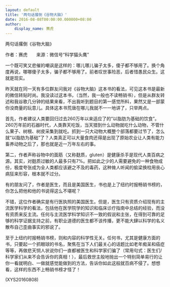 ```yaml
---
layout: default
title: '两句话撂倒《谷物大脑》'
date: 2016-08-08T00:00:00.000000+08:00
author:
    display_name: 赛虎
---
```


两句话撂倒《谷物大脑》

作者：赛虎　　来源：微信号“科学猫头鹰”

一个既可笑又悲催的嘲讽是这样的：哪儿哪儿骗子太多，傻子都不够用了。换个角度再说，哪哪傻子太多，骗子都不够用了。前者叹世事险恶，后者惜愚民众生。这就是现实。

昨天就在同一天有多位群友问我对《谷物大脑》这本书的看法，可见这本书是最新的微信转贴时尚。我没读过这本书，（当然，我一般也不读畅销书），但是从群友转述和我谷歌几分钟的结果来看，不出我听到题目的第一感觉所料，果然又是一部蒙你没商量的玩意儿。具体这本书荒唐在哪儿我就不一一地讲了，只举两点。

首先，作者建议人类要回归过去260万年以来适应了的“以脂肪为基础的饮食”。260万年前的石器时代，人类靠天吃饭，当天猎到什么动物就吃什么动物，不管什么果子、树根、树皮采集到就吃。抓到一只大动物大概整个部落都要过节了，怎么就“以脂肪为基础”了？人类真正可以大量食肉还得是出现了原始农业让人类有能力畜养动物之后了，那也就是近一万年左右的事。

第二，作者声称谷物中的面筋（又称麸质，gluten）是健康杀手是现代人类百病之源。其实，对麸质过敏的人最多只有7%。把如此之少的人需要避免的一种食物成份，极度夸张成为全人类都应该避之不及的毒药，这种耸人听闻的偷梁换柱用丧心病狂来形容，根本就不过分。

有的朋友问了，作者是医生，而且是美国医生，书也是上了纽约时报畅销书榜的，你怎么把他和他的书说得这么不堪呢？

不错，这位作者确实是有行医执照的美国医生。但是，医生只有资质介绍现有的主流医学科学的看法，包括他在医学院学的知识和临床诊疗指南中总结的经验，而没有资质来反主流。任何与主流医学科学知识不一致的假说和主张，在得到可靠的足够的科学证据支持之前，有职业道德的医生都不该传播，更不能大肆以科学的名义散布自己歪曲事实的邪说了。

至于上纽约时报畅销书榜，则和内容的科学性无关。任何书，尤其是健康方面的书，只要起一个抓眼球的书名，聚焦在当下人们最关心的话题比如老年痴呆和癌症等等，再做悲天悯人状说你们一直都被医生和科学家们骗了（常用句式：医生们/科学家们从来不会告诉你的真相！），最后救世主般地抛出一个特别简单易行的让你一看就明白、一做就感觉能做到的方法，告诉你如此这般就百病不侵了。想想看，这样的东西不上畅销书榜才怪了！

(XYS20160808)

